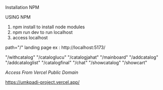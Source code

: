 Installation NPM

USING NPM

1. npm install to install node modules
2. npm run dev to run localhost
3. access localhost

path="/" landing page
ex : http://localhost:5173/

"/withcatalog"
"/cataloglucu"
"/catalogjahat"
"/mainboard"
"/addcatalog"
"/addcataloglist"
"/catalogfinal"
"/chat"
"/showcatalog"
"/showcart"

*Access From Vercel Public Domain*

https://umkpadi-project.vercel.app/

